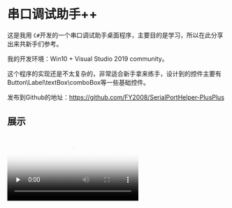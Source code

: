 # 串口调试助手++

这是我用 `C#`开发的一个串口调试助手桌面程序，主要目的是学习，所以在此分享出来共新手们参考。

我的开发环境：Win10 + Visual Studio 2019 community。

这个程序的实现还是不太复杂的，非常适合新手拿来练手，设计到的控件主要有 Button\Label\textBox\comboBox等一些基础控件。

发布到Github的地址：https://github.com/FY2008/SerialPortHelper-PlusPlus

## 展示

<video id="video" controls="" preload="none" poster="./1.png">
    <source id="mp4" src="./2020-05-16-17-48-51.mp4" type="video/mp4">
</video>

